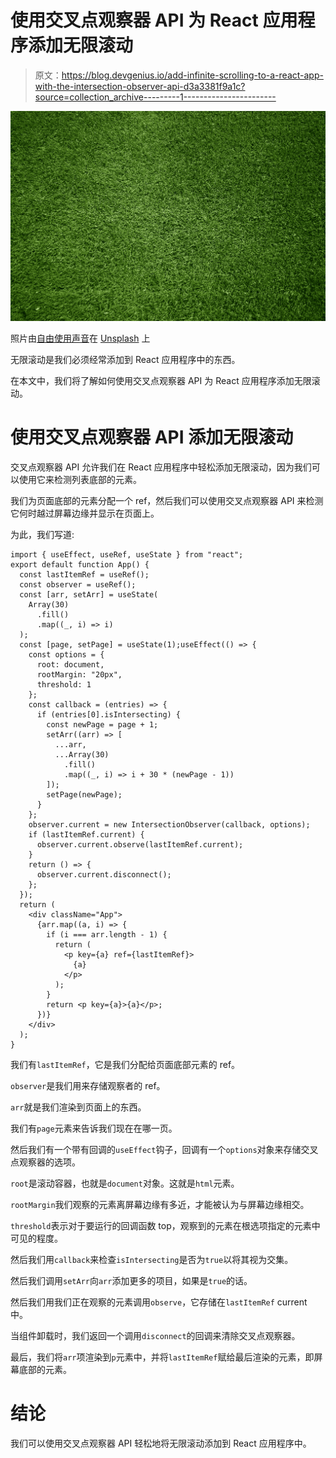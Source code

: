 # 使用交叉点观察器 API 为 React 应用程序添加无限滚动

> 原文：<https://blog.devgenius.io/add-infinite-scrolling-to-a-react-app-with-the-intersection-observer-api-d3a3381f9a1c?source=collection_archive---------1----------------------->

![](img/c5bbc3532ff894c2432083cc38ee9fdf.png)

照片由[自由使用声音](https://unsplash.com/@freetousesoundscom?utm_source=medium&utm_medium=referral)在 [Unsplash](https://unsplash.com?utm_source=medium&utm_medium=referral) 上

无限滚动是我们必须经常添加到 React 应用程序中的东西。

在本文中，我们将了解如何使用交叉点观察器 API 为 React 应用程序添加无限滚动。

# 使用交叉点观察器 API 添加无限滚动

交叉点观察器 API 允许我们在 React 应用程序中轻松添加无限滚动，因为我们可以使用它来检测列表底部的元素。

我们为页面底部的元素分配一个 ref，然后我们可以使用交叉点观察器 API 来检测它何时越过屏幕边缘并显示在页面上。

为此，我们写道:

```
import { useEffect, useRef, useState } from "react";
export default function App() {
  const lastItemRef = useRef();
  const observer = useRef();
  const [arr, setArr] = useState(
    Array(30)
      .fill()
      .map((_, i) => i)
  );
  const [page, setPage] = useState(1);useEffect(() => {
    const options = {
      root: document,
      rootMargin: "20px",
      threshold: 1
    };
    const callback = (entries) => {
      if (entries[0].isIntersecting) {
        const newPage = page + 1;
        setArr((arr) => [
          ...arr,
          ...Array(30)
            .fill()
            .map((_, i) => i + 30 * (newPage - 1))
        ]);
        setPage(newPage);
      }
    };
    observer.current = new IntersectionObserver(callback, options);
    if (lastItemRef.current) {
      observer.current.observe(lastItemRef.current);
    }
    return () => {
      observer.current.disconnect();
    };
  });
  return (
    <div className="App">
      {arr.map((a, i) => {
        if (i === arr.length - 1) {
          return (
            <p key={a} ref={lastItemRef}>
              {a}
            </p>
          );
        }
        return <p key={a}>{a}</p>;
      })}
    </div>
  );
}
```

我们有`lastItemRef`，它是我们分配给页面底部元素的 ref。

`observer`是我们用来存储观察者的 ref。

`arr`就是我们渲染到页面上的东西。

我们有`page`元素来告诉我们现在在哪一页。

然后我们有一个带有回调的`useEffect`钩子，回调有一个`options`对象来存储交叉点观察器的选项。

`root`是滚动容器，也就是`document`对象。这就是`html`元素。

`rootMargin`我们观察的元素离屏幕边缘有多近，才能被认为与屏幕边缘相交。

`threshold`表示对于要运行的回调函数 top，观察到的元素在根选项指定的元素中可见的程度。

然后我们用`callback`来检查`isIntersecting`是否为`true`以将其视为交集。

然后我们调用`setArr`向`arr`添加更多的项目，如果是`true`的话。

然后我们用我们正在观察的元素调用`observe`，它存储在`lastItemRef` current 中。

当组件卸载时，我们返回一个调用`disconnect`的回调来清除交叉点观察器。

最后，我们将`arr`项渲染到`p`元素中，并将`lastItemRef`赋给最后渲染的元素，即屏幕底部的元素。

# 结论

我们可以使用交叉点观察器 API 轻松地将无限滚动添加到 React 应用程序中。